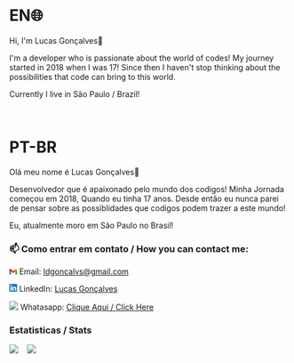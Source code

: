 


# EN🌐
Hi, I'm Lucas Gonçalves👋

I'm a developer who is passionate about the world of codes! My journey started in 2018 when I was 17!
Since then I haven't stop thinking about the possibilities that code can bring to this world. 


Currently I live in São Paulo / Brazil!

<br/>

# PT-BR

Olá meu nome é Lucas Gonçalves👋

Desenvolvedor que é apaixonado pelo mundo dos codigos! Minha Jornada começou em 2018, Quando eu tinha 17 anos.
Desde então eu nunca parei de pensar sobre as possiblidades que codigos podem trazer a este mundo!

Eu, atualmente moro em São Paulo no Brasil!

    
    
### 📫 Como entrar em contato / How you can contact me:
<img src="./public/gmail-logo.png" width="14"> Email: ldgoncalvs@gmail.com
    
<img src="./public/174857.png" width="14"> LinkedIn: [Lucas Gonçalves](https://www.linkedin.com/in/l-goncalves12/)
    
<img src="https://logospng.org/download/whatsapp/logo-whatsapp-verde-icone-ios-android-1024.png" width="14"> Whatasapp: [Clique Aqui / Click Here](https://wa.me/5511932317754)


### Estatisticas / Stats


<div>
    <img height="270em"  align=top src="https://github-readme-stats.vercel.app/api/top-langs/?username=L-Goncalves&theme=radical&show_icons=true"/>
    &nbsp;&nbsp;
    <img height="210em"  align=top src="https://github-readme-stats.vercel.app/api?username=L-Goncalves&theme=radical&show_icons=true"/>
<div>
<br/>


    


     
